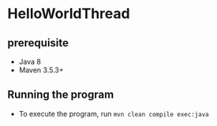 # HelloWorldThread

## prerequisite
* Java 8
* Maven 3.5.3+

## Running the program
- To execute the program, run `mvn clean compile exec:java`
